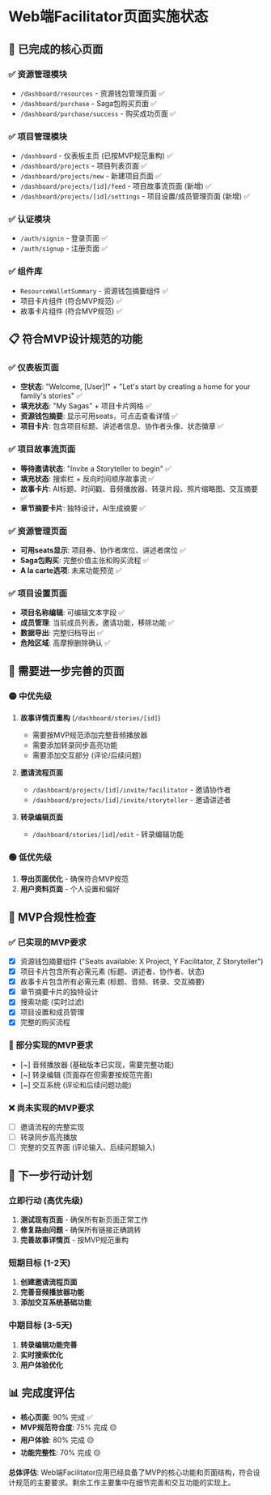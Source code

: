 # Web端Facilitator页面实施状态

## 🎉 已完成的核心页面

### ✅ 资源管理模块
- `/dashboard/resources` - 资源钱包管理页面 ✅
- `/dashboard/purchase` - Saga包购买页面 ✅
- `/dashboard/purchase/success` - 购买成功页面 ✅

### ✅ 项目管理模块
- `/dashboard` - 仪表板主页 (已按MVP规范重构) ✅
- `/dashboard/projects` - 项目列表页面 ✅
- `/dashboard/projects/new` - 新建项目页面 ✅
- `/dashboard/projects/[id]/feed` - 项目故事流页面 (新增) ✅
- `/dashboard/projects/[id]/settings` - 项目设置/成员管理页面 (新增) ✅

### ✅ 认证模块
- `/auth/signin` - 登录页面 ✅
- `/auth/signup` - 注册页面 ✅

### ✅ 组件库
- `ResourceWalletSummary` - 资源钱包摘要组件 ✅
- 项目卡片组件 (符合MVP规范) ✅
- 故事卡片组件 (符合MVP规范) ✅

## 📋 符合MVP设计规范的功能

### ✅ 仪表板页面
- **空状态**: "Welcome, [User]!" + "Let's start by creating a home for your family's stories" ✅
- **填充状态**: "My Sagas" + 项目卡片网格 ✅
- **资源钱包摘要**: 显示可用seats，可点击查看详情 ✅
- **项目卡片**: 包含项目标题、讲述者信息、协作者头像、状态徽章 ✅

### ✅ 项目故事流页面
- **等待邀请状态**: "Invite a Storyteller to begin" ✅
- **填充状态**: 搜索栏 + 反向时间顺序故事流 ✅
- **故事卡片**: AI标题、时间戳、音频播放器、转录片段、照片缩略图、交互摘要 ✅
- **章节摘要卡片**: 独特设计，AI生成摘要 ✅

### ✅ 资源管理页面
- **可用seats显示**: 项目券、协作者席位、讲述者席位 ✅
- **Saga包购买**: 完整价值主张和购买流程 ✅
- **A la carte选项**: 未来功能预览 ✅

### ✅ 项目设置页面
- **项目名称编辑**: 可编辑文本字段 ✅
- **成员管理**: 当前成员列表，邀请功能，移除功能 ✅
- **数据导出**: 完整归档导出 ✅
- **危险区域**: 高摩擦删除确认 ✅

## 🔄 需要进一步完善的页面

### 🟡 中优先级
1. **故事详情页重构** (`/dashboard/stories/[id]`)
   - 需要按MVP规范添加完整音频播放器
   - 需要添加转录同步高亮功能
   - 需要添加交互部分 (评论/后续问题)

2. **邀请流程页面**
   - `/dashboard/projects/[id]/invite/facilitator` - 邀请协作者
   - `/dashboard/projects/[id]/invite/storyteller` - 邀请讲述者

3. **转录编辑页面**
   - `/dashboard/stories/[id]/edit` - 转录编辑功能

### 🟢 低优先级
1. **导出页面优化** - 确保符合MVP规范
2. **用户资料页面** - 个人设置和偏好

## 🎯 MVP合规性检查

### ✅ 已实现的MVP要求
- [x] 资源钱包摘要组件 ("Seats available: X Project, Y Facilitator, Z Storyteller")
- [x] 项目卡片包含所有必需元素 (标题、讲述者、协作者、状态)
- [x] 故事卡片包含所有必需元素 (标题、音频、转录、交互摘要)
- [x] 章节摘要卡片的独特设计
- [x] 搜索功能 (实时过滤)
- [x] 项目设置和成员管理
- [x] 完整的购买流程

### 🔄 部分实现的MVP要求
- [~] 音频播放器 (基础版本已实现，需要完整功能)
- [~] 转录编辑 (页面存在但需要按规范完善)
- [~] 交互系统 (评论和后续问题功能)

### ❌ 尚未实现的MVP要求
- [ ] 邀请流程的完整实现
- [ ] 转录同步高亮播放
- [ ] 完整的交互界面 (评论输入、后续问题输入)

## 🚀 下一步行动计划

### 立即行动 (高优先级)
1. **测试现有页面** - 确保所有新页面正常工作
2. **修复路由问题** - 确保所有链接正确跳转
3. **完善故事详情页** - 按MVP规范重构

### 短期目标 (1-2天)
1. **创建邀请流程页面**
2. **完善音频播放器功能**
3. **添加交互系统基础功能**

### 中期目标 (3-5天)
1. **转录编辑功能完善**
2. **实时搜索优化**
3. **用户体验优化**

## 📊 完成度评估

- **核心页面**: 90% 完成 ✅
- **MVP规范符合度**: 75% 完成 🟡
- **用户体验**: 80% 完成 🟡
- **功能完整性**: 70% 完成 🟡

**总体评估**: Web端Facilitator应用已经具备了MVP的核心功能和页面结构，符合设计规范的主要要求。剩余工作主要集中在细节完善和交互功能的实现上。